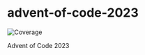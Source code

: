 # advent-of-code-2023

![Coverage](https://img.shields.io/badge/Coverage-88.6%25-brightgreen)

Advent of Code 2023
